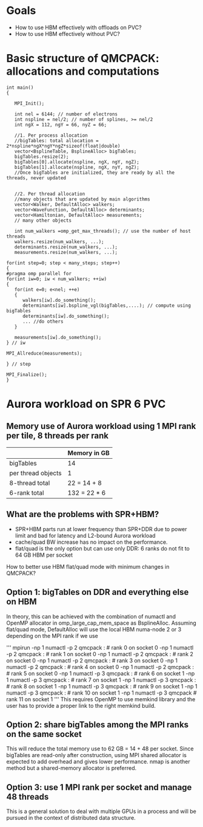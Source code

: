 # Goals

* How to use HBM effectively with offloads on PVC?
* How to use HBM effectively without PVC?

# Basic structure of QMCPACK: allocations and computations
```
int main()
{
 
   MPI_Init();

   int nel = 6144; // number of electrons
   int nspline = nel/2; // number of splines, >= nel/2
   int ngX = 112, ngY = 66, nyZ = 66;
   
   //1. Per process allocation 
   //bigTables: total allocation = 2*nspline*ngX*ngY*ngZ*sizeof(float|double)
   vector<BsplineTable, BsplineAlloc> bigTables;
   bigTables.resize(2);
   bigTables[0].allocate(nspline, ngX, ngY, ngZ); 
   bigTables[1].allocate(nspline, ngX, nyY, ngZ);
   //Once bigTables are initialized, they are ready by all the threads, never updated
   
   
   //2. Per thread allocation
   //many objects that are updated by main algorithms
   vector<Walker, DefaultAlloc> walkers;
   vector<WaveFunction, DefaultAlloc> determinants;
   vector<Hamiltonian, DefaultAlloc> measurements;
   // many other objects
  
   int num_walkers =omp_get_max_threads(); // use the number of host threads
   walkers.resize(num_walkers, ...);
   determinants.resize(num_walkers, ...);
   measurements.resize(num_walkers, ...);

for(int step=0; step < many_steps; step++)
{
#pragma omp parallel for
for(int iw=0; iw < num_walkers; ++iw)
{
   for(int e=0; e<nel; ++e)
   {
      walkers[iw].do_something();
      determinants[iw].bspline_vgl(bigTables,....); // compute using bigTables
      determinants[iw].do_something();
      ... //do others
   }
    
   measurements[iw].do_something();
} // iw

MPI_Allreduce(measurements);

} // step

MPI_Finalize();
}
```
# Aurora workload on SPR 6 PVC

## Memory use of Aurora workload using 1 MPI rank per tile, 8 threads per rank

|                    | Memory in GB    |
|--------------------|-----------------|
| bigTables          | 14              |
| per thread objects | 1               |
| 8-thread total     | 22 = 14 + 8     |
| 6-rank total       | 132 = 22 * 6    |

## What are the problems with SPR+HBM?
* SPR+HBM parts run at lower frequency than SPR+DDR due to power limit and bad for latency and L2-bound Aurora workload
* cache/quad BW increase has no impact on the performance.
* flat/quad is the only option but can use only DDR: 6 ranks do not fit to 64 GB HBM per socket

How to better use HBM flat/quad mode with minimum changes in QMCPACK?

## Option 1: bigTables on DDR and everything else on HBM

In theory, this can be achieved with the combination of numactl and OpenMP allocator in omp_large_cap_mem_space as BsplineAlloc.
Assuming flat/quad mode, DefaultAlloc will use the local HBM numa-node  2 or 3 depending on the MPI rank if we use 

'''
mpirun -np 1 numactl -p 2 qmcpack : # rank  0 on socket 0
       -np 1 numactl -p 2 qmcpack : # rank  1 on socket 0
       -np 1 numactl -p 2 qmcpack : # rank  2 on socket 0
       -np 1 numactl -p 2 qmcpack : # rank  3 on socket 0
       -np 1 numactl -p 2 qmcpack : # rank  4 on socket 0
       -np 1 numactl -p 2 qmcpack : # rank  5 on socket 0
       -np 1 numactl -p 3 qmcpack : # rank  6 on socket 1
       -np 1 numactl -p 3 qmcpack : # rank  7 on socket 1
       -np 1 numactl -p 3 qmcpack : # rank  8 on socket 1
       -np 1 numactl -p 3 qmcpack : # rank  9 on socket 1
       -np 1 numactl -p 3 qmcpack : # rank 10 on socket 1
       -np 1 numactl -p 3 qmcpack   # rank 11 on socket 1
'''
This requires OpenMP to use memkind library and the user has to provide a proper link to the right memkind build.

## Option 2: share bigTables among the MPI ranks on the same socket

This will reduce the total memory use to 62 GB = 14 + 48 per socket. Since
bigTables are read-only after construction, using MPI shared allocator is
expected to add overhead and gives lower performance. nmap is another method
but a shared-memory allocator is preferred.

## Option 3: use 1 MPI rank per socket and manage 48 threads

This is a general solution to deal with multiple GPUs in a process and will be
pursued in the context of distributed data structure.
